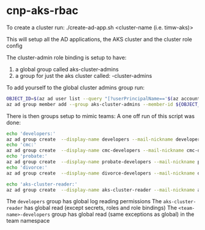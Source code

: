 # cnp-aks-rbac

To create a cluster run:
./create-ad-app.sh <cluster-name (i.e. timw-aks)>

This will setup all the AD applications, the AKS cluster and the cluster role config

The cluster-admin role binding is setup to have:
1. a global group called aks-cluster-admins
2. a group for just the aks cluster called: <cluster-name>-cluster-admins

To add yourself to the global cluster admins group run:
```bash
OBJECT_ID=$(az ad user list --query "[?userPrincipalName=='$(az account show --query user.name -o tsv)'].objectId" -o tsv)
az ad group member add --group aks-cluster-admins --member-id ${OBJECT_ID}
```

There is then groups setup to mimic teams:
A one off run of this script was done:
```bash
echo 'developers:'
az ad group create  --display-name developers --mail-nickname developers --query objectId -o tsv 
echo 'cmc:'
az ad group create  --display-name cmc-developers --mail-nickname cmc-developers --query objectId -o tsv 
echo 'probate:'
az ad group create  --display-name probate-developers --mail-nickname probate-developers --query objectId -o tsv 
echo 'divorce:'
az ad group create  --display-name divorce-developers --mail-nickname divorce-developers --query objectId -o tsv 

echo 'aks-cluster-reader:'
az ad group create  --display-name aks-cluster-reader --mail-nickname aks-cluster-reader --query objectId -o tsv 
```

The `developers` group has global log reading permissions
The `aks-cluster-reader` has global read (except secrets, roles and role bindings)
The `<team-name>-developers` group has global read (same exceptions as global) in the team namespace